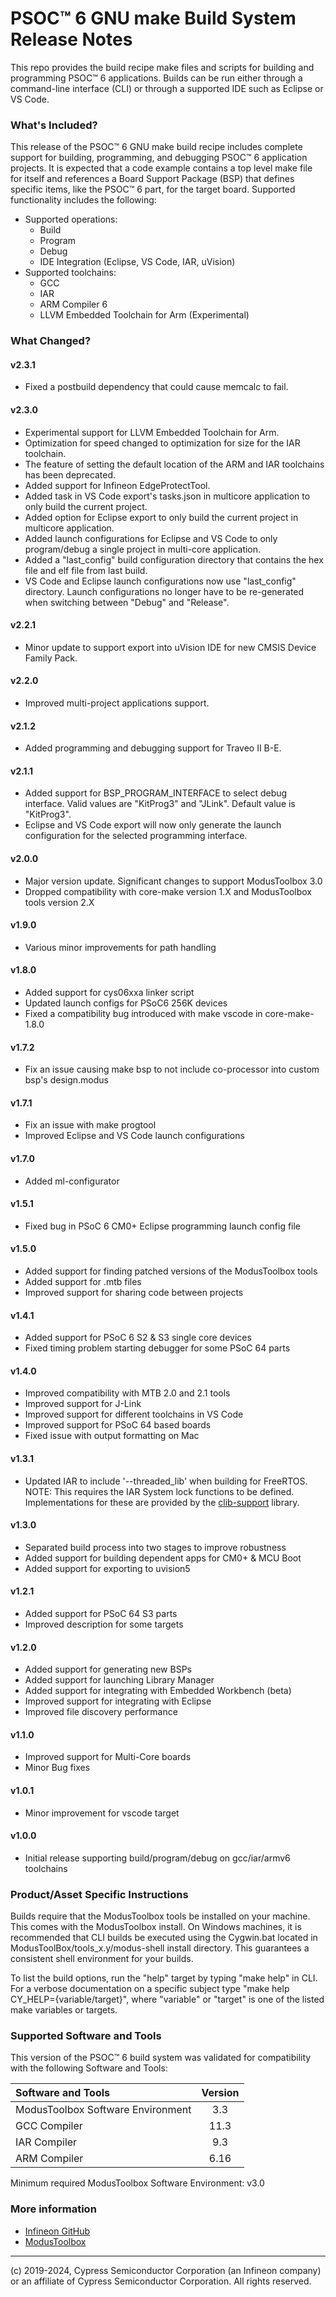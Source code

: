 # PSOC™ 6 GNU make Build System Release Notes
This repo provides the build recipe make files and scripts for building and programming PSOC™ 6 applications. Builds can be run either through a command-line interface (CLI) or through a supported IDE such as Eclipse or VS Code.

### What's Included?
This release of the PSOC™ 6 GNU make build recipe includes complete support for building, programming, and debugging PSOC™ 6 application projects. It is expected that a code example contains a top level make file for itself and references a Board Support Package (BSP) that defines specific items, like the PSOC™ 6 part, for the target board. Supported functionality includes the following:

* Supported operations:
    * Build
    * Program
    * Debug
    * IDE Integration (Eclipse, VS Code, IAR, uVision)
* Supported toolchains:
    * GCC
    * IAR
    * ARM Compiler 6
    * LLVM Embedded Toolchain for Arm (Experimental)

### What Changed?
#### v2.3.1
* Fixed a postbuild dependency that could cause memcalc to fail.

#### v2.3.0
* Experimental support for LLVM Embedded Toolchain for Arm.
* Optimization for speed changed to optimization for size for the IAR toolchain.
* The feature of setting the default location of the ARM and IAR toolchains has been deprecated.
* Added support for Infineon EdgeProtectTool.
* Added task in VS Code export's tasks.json in multicore application to only build the current project.
* Added option for Eclipse export to only build the current project in multicore application.
* Added launch configurations for Eclipse and VS Code to only program/debug a single project in multi-core application.
* Added a "last_config" build configuration directory that contains the hex file and elf file from last build.
* VS Code and Eclipse launch configurations now use "last_config" directory. Launch configurations no longer have to be re-generated when switching between "Debug" and "Release".

#### v2.2.1
* Minor update to support export into uVision IDE for new CMSIS Device Family Pack.

#### v2.2.0
* Improved multi-project applications support.

#### v2.1.2
* Added programming and debugging support for Traveo II B-E.

#### v2.1.1
* Added support for BSP_PROGRAM_INTERFACE to select debug interface. Valid values are "KitProg3" and "JLink". Default value is "KitProg3".
* Eclipse and VS Code export will now only generate the launch configuration for the selected programming interface.

#### v2.0.0
* Major version update. Significant changes to support ModusToolbox 3.0
* Dropped compatibility with core-make version 1.X and ModusToolbox tools version 2.X

#### v1.9.0
* Various minor improvements for path handling

#### v1.8.0
* Added support for cys06xxa linker script
* Updated launch configs for PSoC6 256K devices
* Fixed a compatibility bug introduced with make vscode in core-make-1.8.0

#### v1.7.2
* Fix an issue causing make bsp to not include co-processor into custom bsp's design.modus

#### v1.7.1
* Fix an issue with make progtool
* Improved Eclipse and VS Code launch configurations

#### v1.7.0
* Added ml-configurator

#### v1.5.1
* Fixed bug in PSoC 6 CM0+ Eclipse programming launch config file

#### v1.5.0
* Added support for finding patched versions of the ModusToolbox tools
* Added support for .mtb files
* Improved support for sharing code between projects

#### v1.4.1
* Added support for PSoC 6 S2 & S3 single core devices
* Fixed timing problem starting debugger for some PSoC 64 parts

#### v1.4.0
* Improved compatibility with MTB 2.0 and 2.1 tools
* Improved support for J-Link
* Improved support for different toolchains in VS Code
* Improved support for PSoC 64 based boards
* Fixed issue with output formatting on Mac

#### v1.3.1
* Updated IAR to include '--threaded\_lib' when building for FreeRTOS.
NOTE: This requires the IAR System lock functions to be defined. Implementations for these are provided by the [clib-support](https://github.com/Infineon/clib-support) library.

#### v1.3.0
* Separated build process into two stages to improve robustness
* Added support for building dependent apps for CM0+ & MCU Boot
* Added support for exporting to uvision5

#### v1.2.1
* Added support for PSoC 64 S3 parts
* Improved description for some targets

#### v1.2.0
* Added support for generating new BSPs
* Added support for launching Library Manager
* Added support for integrating with Embedded Workbench (beta)
* Improved support for integrating with Eclipse
* Improved file discovery performance

#### v1.1.0
* Improved support for Multi-Core boards
* Minor Bug fixes

#### v1.0.1
* Minor improvement for vscode target

#### v1.0.0
* Initial release supporting build/program/debug on gcc/iar/armv6 toolchains

### Product/Asset Specific Instructions
Builds require that the ModusToolbox tools be installed on your machine. This comes with the ModusToolbox install. On Windows machines, it is recommended that CLI builds be executed using the Cygwin.bat located in ModusToolBox/tools\_x.y/modus-shell install directory. This guarantees a consistent shell environment for your builds.

To list the build options, run the "help" target by typing "make help" in CLI. For a verbose documentation on a specific subject type "make help CY\_HELP={variable/target}", where "variable" or "target" is one of the listed make variables or targets.

### Supported Software and Tools
This version of the PSOC™ 6 build system was validated for compatibility with the following Software and Tools:

| Software and Tools                        | Version |
| :---                                      | :----:  |
| ModusToolbox Software Environment         | 3.3     |
| GCC Compiler                              | 11.3    |
| IAR Compiler                              | 9.3     |
| ARM Compiler                              | 6.16    |

Minimum required ModusToolbox Software Environment: v3.0

### More information
* [Infineon GitHub](https://github.com/Infineon)
* [ModusToolbox](https://www.infineon.com/cms/en/design-support/tools/sdk/modustoolbox-software)

---
(c) 2019-2024, Cypress Semiconductor Corporation (an Infineon company) or an affiliate of Cypress Semiconductor Corporation. All rights reserved.

